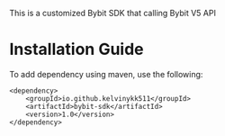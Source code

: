 This is a customized Bybit SDK that calling Bybit V5 API

<h1>Installation Guide</h1>

To add dependency using maven, use the following:
```
<dependency>
    <groupId>io.github.kelvinykk511</groupId>
    <artifactId>bybit-sdk</artifactId>
    <version>1.0</version>
</dependency>
```